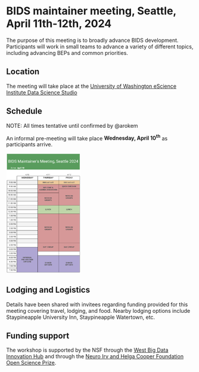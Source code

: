 # BIDS maintainer meeting, Seattle, April 11th-12th, 2024

The purpose of this meeting is to broadly advance BIDS development. Participants will work in small teams to advance a variety of different topics, including advancing BEPs and common priorities.

## Location

The meeting will take place at the [University of Washington eScience Institute Data Science Studio](https://www.google.com/maps/place/eScience+Institute/@47.6536832,-122.3135565,16z/data=!4m5!3m4!1s0x549014f277b0f15d:0x7c2434f079426d8c!8m2!3d47.6533665!4d-122.3117848)

## Schedule

NOTE: All times tentative until confirmed by @arokem

An informal pre-meeting will take place **Wednesday, April 10<sup>th</sup>** as participants arrive.

<img src="schedule.png" alt="Meeting Schedule" width="200"/>

## Lodging and Logistics

Details have been shared with invitees regarding funding provided for this meeting covering travel, lodging, and food.
Nearby lodging options include Staypineapple University Inn, Staypineapple Watertown, etc.

## Funding support

The workshop is supported by the NSF through the [West Big Data Innovation Hub](https://www.westbigdatahub.org/) and through the
[Neuro Irv and Helga Cooper Foundation Open Science Prize](https://www.mcgill.ca/neuro/open-science/open-science-awards-and-prizes/neuro-irv-and-helga-cooper-foundation-open-science-prizes).
